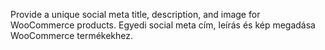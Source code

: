 Provide a unique social meta title, description, and image for WooCommerce products. 
Egyedi social meta cím, leírás és kép megadása WooCommerce termékekhez.
